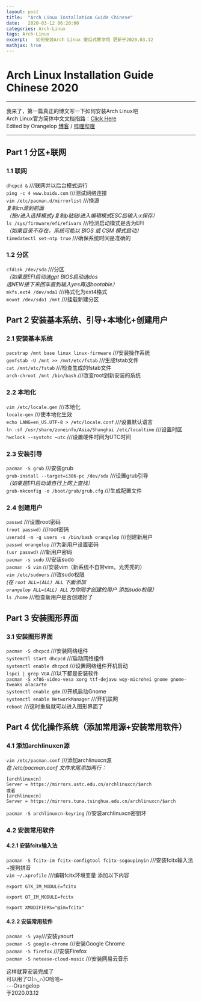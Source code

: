 ```yaml
---
layout: post  
title:  "Arch Linux Installation Guide Chinese"  
date:   2020-03-12 06:20:00  
categories: Arch-Linux  
tags: Arch-Linux  
excerpt:   如何安装Arch Linux 傻瓜式教学哦 更新于2020.03.12
mathjax: true  
---
```


# Arch Linux Installation Guide Chinese 2020
---

我来了，第一篇真正的博文写一下如何安装Arch Linux吧  
Arch Linux官方简体中文文档指路：[Click Here](https://wiki.archlinux.org/index.php/Installation_guide_(简体中文))  
Edited by Orangelop [博客](https://orangelop.github.io/) / [哔哩哔哩](https://space.bilibili.com/54818676)

---

## Part 1 分区+联网
### 1.1 联网
`dhcpcd &` ///联网并以后台模式运行  
`ping -c 4 www.baidu.com` ///测试网络连接  
`vim /etc/pacman.d/mirrorlist` ///换源  
*复制cn源到前面*  
*（按v进入选择模式y复制p粘贴i进入编辑模式ESC后输入:x保存）*  
`ls /sys/firmware/efi/efivars` ///检测启动模式是否为EFI  
*（如果目录不存在，系统可能以 BIOS 或 CSM 模式启动）*  
`timedatectl set-ntp true` ///确保系统时间是准确的  
### 1.2 分区
`cfdisk /dev/sda` ///分区   
*（如果是EFI启动选gpt BIOS启动选dos  
选NEW接下来回车直到输入yes再选bootable）*  
`mkfs.ext4 /dev/sda1` ///格式化为ext4格式  
`mount /dev/sda1 /mnt` ///挂载新建分区  

## Part 2 安装基本系统、引导+本地化+创建用户
### 2.1 安装基本系统
`pacstrap /mnt base linux linux-firmware` ///安装操作系统  
`genfstab -U /mnt >> /mnt/etc/fstab` ///生成fstab文件  
`cat /mnt/etc/fstab` ///检查生成的fstab文件  
`arch-chroot /mnt /bin/bash` ///改变root到新安装的系统  
### 2.2 本地化
`vim /etc/locale.gen` ///本地化  
`locale-gen` ///使本地化生效  
`echo LANG=en_US.UTF-8 > /etc/locale.conf` ///设置默认语言  
`ln -sf /usr/share/zoneinfo/Asia/Shanghai /etc/localtime` ///设置时区  
`hwclock --systohc –utc` ///设置硬件时间为UTC时间  
### 2.3 安装引导
`pacman -S grub` ///安装grub  
`grub-install --target=i386-pc /dev/sda` ///设置grub引导  
*（如果是EFI启动请自行上网上查找）*  
`grub-mkconfig -o /boot/grub/grub.cfg` ///生成配置文件  
### 2.4 创建用户
`passwd` ///设置root密码  
`(root passwd)` ///root密码  
`useradd -m -g users -s /bin/bash orangelop` ///创建新用户  
`passwd orangelop` ///为新用户设置密码  
`(usr passwd)` ///新用户密码  
`pacman -s sudo` ///安装sudo  
`pacman -S vim` ///安装vim（新系统不自带vim，光秃秃的）  
`vim /etc/sudoers` ///改sudo权限  
*(在 `root ALL=(ALL) ALL` 下面添加  
`orangelop ALL=(ALL) ALL` 
为你刚才创建的用户 添加sudo权限）*  
`ls /home` ///检查新用户是否创建好了 

## Part 3 安装图形界面
### 3.1 安装图形界面
`pacman -S dhcpcd` ///安装网络组件  
`systemctl start dhcpcd` ///启动网络组件  
`systemctl enable dhcpcd` ///设置网络组件开机启动  
`lspci | grep VGA` ///以下都是安装软件  
`pacman -S xf86-video-vesa xorg ttf-dejavu wqy-microhei gnome gnome-tweaks alacarte`  
`systemctl enable gdm` ///开机启动Gnome  
`systemctl enable NetworkManager` ///开机联网  
`reboot` ///这时重启就可以进入图形界面了  

## Part 4 优化操作系统（添加常用源+安装常用软件）
### 4.1 添加archlinuxcn源
`vim /etc/pacman.conf` ///添加archlinuxcn源  
*在 /etc/pacman.conf 文件末尾添加两行：*  
```
[archlinuxcn]
Server = https://mirrors.ustc.edu.cn/archlinuxcn/$arch
或者
[archlinuxcn]
Server = https://mirrors.tuna.tsinghua.edu.cn/archlinuxcn/$arch 
```
`pacman -S archlinuxcn-keyring` ///安装archlinuxcn密钥环
### 4.2 安装常用软件
#### 4.2.1 安装fcitx输入法
`pacman -S fcitx-im fcitx-configtool fcitx-sogoupinyin` ///安装fcitx输入法+搜狗拼音  
`vim ~/.xprofile` ///编辑fcitx环境变量
添加以下内容
```
export GTK_IM_MODULE=fcitx

export QT_IM_MODULE=fcitx

export XMODIFIERS="@im=fcitx"

```
#### 4.2.2 安装常用软件
`pacman -S yay`///安装yaourt  
`pacman -S google-chrome` ///安装Google Chrome  
`pacman -S firefox` ///安装Firefox  
`pacman -S netease-cloud-music` ///安装网易云音乐

这样就算安装完成了  
可以用了O(∩_∩)O哈哈~  
---Orangelop  
于2020.03.12
